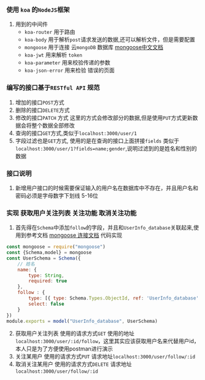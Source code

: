 ### 使用 `koa` 的`NodeJS`框架

1. 用到的中间件
    - `koa-router` 用于路由
    - `koa-body` 用于解析`post`请求发送的数据,还可以解析文件，但是需要配置
    - `mongoose` 用于连接 云`mongoDB` 数据库 [mongoose中文文档](http://www.mongoosejs.net/docs/guide.html)
    - `koa-jwt` 用来解析 `token` 
    - `koa-parameter` 用来校验传递的参数
    - `koa-json-error` 用来检验 错误的页面
    

### 编写的接口基于`RESTful API` 规范
1. 增加的接口`POST`方式
2. 删除的接口`DELETE`方式
3. 修改的接口`PATCH` 方式 这里的方式会修改部分的数据,但是使用`PUT`方式更新数据会将整个数据全部修改
4. 查询的接口`GET`方式,类似于`localhost:3000/user/1`
5. 字段过滤也是`GET`方式, 使用的是在查询的接口上面拼接`fields` 类似于`localhost:3000/user/1?fields=name;gender`,说明过滤到的是姓名和性别的数据

### 接口说明
1. 新增用户接口的时候需要保证输入的用户名在数据库中不存在，并且用户名和密码必须是字母数字下划线 5-16位

### 实现 获取用户关注列表 关注功能 取消关注功能
1. 首先得在`Schema`中添加`follow`的字段，并且和`UserInfo_database`关联起来,使用到参考文档 [mongoose 连接文档](http://www.mongoosejs.net/docs/populate.html)
代码实现
```js
const mongoose = require("mongoose")
const {Schema,model} = mongoose
const UserSchema = Schema({
    // 姓名
    name: {
        type: String,
        required: true
    },
    follow : {
        type: [{ type: Schema.Types.ObjectId, ref: 'UserInfo_database' }],
        select: false
    }
})
module.exports = model("UserInfo_database", UserSchema)
```
2. 获取用户关注列表 使用的请求方式`GET` 使用的地址`localhost:3000/user/:id/follow`，这里其实应该获取用户名来代替用户id，本人只是为了方便使用postman进行演示
3. 关注某用户 使用的请求方式`PUT` 请求地址`localhost:3000/user/follow/:id`
4. 取消关注某用户 使用的请求方式`DELETE` 请求地址`localhost:3000/user/follow/:id`